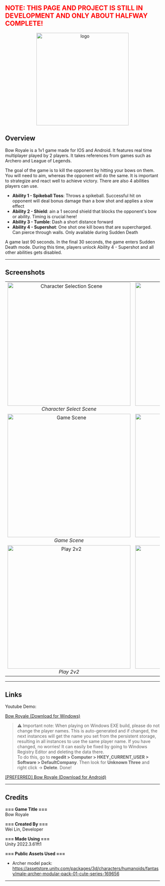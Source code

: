 <h2 style="color: red;">NOTE: THIS PAGE AND PROJECT IS STILL IN DEVELOPMENT AND ONLY ABOUT HALFWAY COMPLETE!</h2>

<p align="center">
  <img src="https://quek-wei-lin-website.in/wp-content/uploads/2025/08/Bow-Royale-Icon2-768x768.png" alt="logo" width="300"/>
</p>

## Overview

Bow Royale is a 1v1 game made for IOS and Android. It features real time multiplayer played by 2 players.
It takes references from games such as Archero and League of Legends.

The goal of the game is to kill the opponent by hitting your bows on them. You will need to aim, whereas the opponent will do the same. It is important to strategize and react well to achieve victory. There are also 4 abilities players can use.

- **Ability 1 - Spikeball Toss**: Throws a spikeball. Successful hit on opponent will deal bonus damage than a bow shot and applies a slow effect
- **Ability 2 - Shield**: ain a 1 second shield that blocks the opponent's bow or ability. Timing is crucial here!
- **Ability 3 - Tumble**: Dash a short distance forward
- **Ability 4 - Supershot**: One shot one kill bows that are supercharged. Can pierce through walls. Only available during Sudden Death

A game last 90 seconds. In the final 30 seconds, the game enters Sudden Death mode. During this time, players unlock Ability 4 - Supershot and all other abilities gets disabled.

---

## Screenshots

<table align="center">
  <tr>
    <td align="center" width="50%">
      <img src="https://quek-wei-lin-website.in/wp-content/uploads/2025/08/Reupload-Character-Selection-Scene.png" alt="Character Selection Scene" width="400"/><br/>
      <em>Character Select Scene</em>
    </td>
    <td align="center" width="50%">
      <img src="https://quek-wei-lin-website.in/wp-content/uploads/2025/08/Friendly-Tutorial.png" alt="Friendly Tutorial" width="400"/><br/>
      <em>Friendly Tutorial</em>
    </td>
  </tr>
  <tr>
    <td align="center" width="50%">
      <img src="https://quek-wei-lin-website.in/wp-content/uploads/2025/08/Game-Scene.png" alt="Game Scene" width="400"/><br/>
      <em>Game Scene</em>
    </td>
    <td align="center" width="50%">
      <img src="https://quek-wei-lin-website.in/wp-content/uploads/2025/08/Reupload-Game-Over.png" alt="Game Over" width="400"/><br/>
      <em>Game Over</em>
    </td>
  </tr>
  <tr>
    <td align="center" width="50%">
      <img src="https://quek-wei-lin-website.in/wp-content/uploads/2025/08/Reupload-Play-2v2.webp" alt="Play 2v2" width="400"/><br/>
      <em>Play 2v2</em>
    </td>
    <td align="center" width="50%">
      <img src="https://quek-wei-lin-website.in/wp-content/uploads/2025/08/2v2-Game-Scene.png" alt="2v2 Game Scene" width="400"/><br/>
      <em>2v2 Game Scene</em>
    </td>
  </tr>
</table>

---

## Links

Youtube Demo: 

[Bow Royale (Download for Windows)]()

> ⚠️ Important note: When playing on Windows EXE build, please do not change the player names. This is auto-generated and if changed, the next instances will get the name you set from the persistent storage, resulting in all instances to use the same player name. If you have changed, no worries! It can easily be fixed by going to Windows Registry Editor and deleting the data there.  
> To do this, go to **regedit > Computer > HKEY_CURRENT_USER > Software > DefaultCompany**. Then look for **Unknown Three** and right click → **Delete**. Done!

[[PREFERRED] Bow Royale (Download for Android)]()

---

## Credits

**=== Game Title ===**  
Bow Royale

**=== Created By ===**  
Wei Lin, Developer  

**=== Made Using ===**  
Unity 2022.3.61ft1  

**=== Public Assets Used ===**  
- Archer model pack: https://assetstore.unity.com/packages/3d/characters/humanoids/fantasy/male-archer-modular-pack-01-cute-series-169656

---
